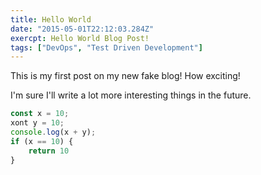 ```yaml
---
title: Hello World
date: "2015-05-01T22:12:03.284Z"
exercpt: Hello World Blog Post!
tags: ["DevOps", "Test Driven Development"]
---
```


This is my first post on my new fake blog! How exciting!

I'm sure I'll write a lot more interesting things in the future.

```Javascript
const x = 10;
xont y = 10;
console.log(x + y);
if (x == 10) {
    return 10
}
```